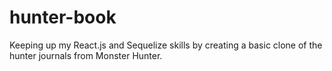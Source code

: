 # hunter-book
Keeping up my React.js and Sequelize skills by creating a basic clone of the hunter journals from Monster Hunter.
